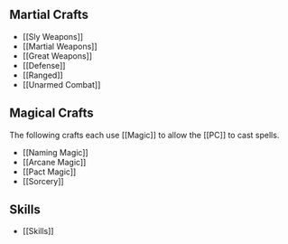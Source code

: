 ## Martial Crafts
- [[Sly Weapons]]
- [[Martial Weapons]]
- [[Great Weapons]]
- [[Defense]]
- [[Ranged]]
- [[Unarmed Combat]]

## Magical Crafts
The following crafts each use [[Magic]] to allow the [[PC]] to cast spells.
- [[Naming Magic]]
- [[Arcane Magic]]
- [[Pact Magic]]
- [[Sorcery]]
## Skills
- [[Skills]]